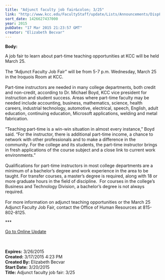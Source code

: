 ```yaml
---
title: "Adjunct faculty job fair&colon; 3/25"
link: "http://www.kcc.edu/FacultyStaff/update/Lists/Announcements/DispForm.aspx?ID=1860"
sort_date: 1426627437000
year: 2015
pubDate: "17 Mar 2015 21:23:57 GMT"
creator: "Elizabeth Becvar"
---
```


<div><b>Body:</b> <div class="ExternalClassF45D2D271F044AD5B15E857F78126CCE"><p>​A job fair to learn about part-time teaching opportunities at KCC will be held March 25.<br /><br />The “Adjunct Faculty Job Fair” will be from 5-7 p.m. Wednesday, March 25 in the Iroquois Room at KCC.<br /><br />Part-time instructors are needed in many college departments, both credit and non-credit, according to Dr. Michael Boyd, KCC vice president for instruction and student success. Areas where part-time faculty may be needed include accounting, business, mathematics, science, health careers, industrial technology, automotive, electrical, speech, English, adult education, continuing education, Microsoft applications, welding and metal fabrication. <br /> <br />“Teaching part-time is a win-win situation in almost every instance,” Boyd said. “For the instructor, there is additional part-time income, a chance to network with other professionals and to make a difference in the community. For the college and its students, the part-time instructor brings in fresh applications of the course subject and a close link to current work environments.”<br /> <br />Qualifications for part-time instructors in most college departments are a minimum of a bachelor’s degree and work experience in the area to be taught. For transfer courses, a master’s degree is required, along with 18 or more graduate hours in the field of discipline.  For courses in the college’s Business and Technology Division, a bachelor’s degree is not always required.<br /><br />For more information on adjunct teaching opportunities or the March 25 Adjunct Faculty Job Fair, contact the Office of Human Resources at 815-802-8125.</p>
<p>***</p>
<p><a href="/FacultyStaff/update/Pages/dailyupdate.aspx">Go to Online Update</a><br /><br /><br /></p></div></div>
<div><b>Expires:</b> 3/26/2015</div>
<div><b>Created:</b> 3/17/2015 4:23 PM</div>
<div><b>Created By:</b> Elizabeth Becvar</div>
<div><b>Start Date:</b> 3/20/2015</div>
<div><b>Title:</b> Adjunct faculty job fair: 3/25</div>
